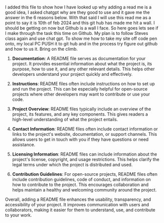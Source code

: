 I added this file to show how I have looked up why adding a read me is a good idea, I asked chatgpt why are they good to use and it gave me the answer in the 6 reasons below.
With that said I will use this read me as a point to say it is 10th of feb 2024 and this git hub has made me hit a wall. I should be getting on now but Github is a wall I face.
So here goes lets see if I make through the task this time on Github. My plan is to follow Steves class again and use chat gpt. To show me how to take my site off code pen onto,
my local PC PUSH it to git hub and in the process try figure out github and how to us it. Bring on the climb. 
1. **Documentation**: A README file serves as documentation for your project. It provides essential information about what the project is, its purpose, how to use it, and any other relevant details. This helps other developers understand your project quickly and effectively.

2. **Instructions**: README files often include instructions on how to set up and run the project. This can be especially helpful for open-source projects where other developers may want to contribute or use your code.

3. **Project Overview**: README files typically include an overview of the project, its features, and any key components. This gives readers a high-level understanding of what the project entails.

4. **Contact Information**: README files often include contact information or links to the project's website, documentation, or support channels. This allows users to get in touch with you if they have questions or need assistance.

5. **Licensing Information**: README files can include information about the project's license, copyright, and usage restrictions. This helps clarify the legal terms under which the project is distributed and used.

6. **Contribution Guidelines**: For open-source projects, README files often include contribution guidelines, code of conduct, and information on how to contribute to the project. This encourages collaboration and helps maintain a healthy and welcoming community around the project.

Overall, adding a README file enhances the usability, transparency, and accessibility of your project. It improves communication with users and collaborators, making it easier for them to understand, use, and contribute to your work.
